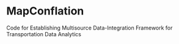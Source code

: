 # MapConflation
Code for Establishing Multisource Data-Integration Framework for Transportation Data Analytics
